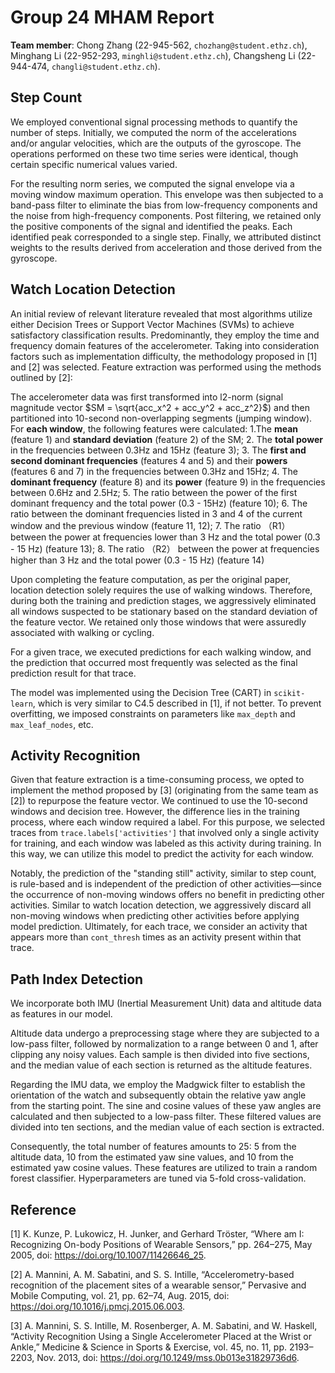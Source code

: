 # Group 24 MHAM Report

**Team member**: Chong Zhang (22-945-562, `chozhang@student.ethz.ch`), Minghang Li (22-952-293, `minghli@student.ethz.ch`), Changsheng Li (22-944-474, `changli@student.ethz.ch`).

## Step Count

We employed conventional signal processing methods to quantify the number of steps. Initially, we computed the norm of the accelerations and/or angular velocities, which are the outputs of the gyroscope. The operations performed on these two time series were identical, though certain specific numerical values varied.

For the resulting norm series, we computed the signal envelope via a moving window maximum operation. This envelope was then subjected to a band-pass filter to eliminate the bias from low-frequency components and the noise from high-frequency components. Post filtering, we retained only the positive components of the signal and identified the peaks. Each identified peak corresponded to a single step. Finally, we attributed distinct weights to the results derived from acceleration and those derived from the gyroscope.

## Watch Location Detection

An initial review of relevant literature revealed that most algorithms utilize either Decision Trees or Support Vector Machines (SVMs) to achieve satisfactory classification results. Predominantly, they employ the time and frequency domain features of the accelerometer. Taking into consideration factors such as implementation difficulty, the methodology proposed in [1] and [2] was selected. Feature extraction was performed using the methods outlined by [2]:

The accelerometer data was first transformed into l2-norm (signal magnitude vector $SM = \sqrt{acc_x^2 + acc_y^2 + acc_z^2}$) and then partitioned into 10-second non-overlapping segments (jumping window). For **each window**, the following features were calculated: 1.The **mean** (feature 1) and **standard deviation** (feature 2) of the SM; 2. The **total power** in the frequencies between 0.3Hz and 15Hz (feature 3); 3. The **first and second dominant frequencies** (features 4 and 5) and their **powers** (features 6 and 7) in the frequencies between 0.3Hz and 15Hz; 4. The **dominant frequency** (feature 8) and its **power** (feature 9) in the frequencies between 0.6Hz and 2.5Hz; 5. The ratio between the power of the first dominant frequency and the total power (0.3 - 15Hz) (feature 10); 6. The ratio between the dominant frequencies listed in 3 and 4 of the current window and the previous window (feature 11, 12); 7. The ratio （R1） between the power at frequencies lower than 3 Hz and the total power (0.3 - 15 Hz) (feature 13); 8. The ratio （R2） between the power at frequencies higher than 3 Hz and the total power (0.3 - 15 Hz) (feature 14)

Upon completing the feature computation, as per the original paper, location detection solely requires the use of walking windows. Therefore, during both the training and prediction stages, we aggressively eliminated all windows suspected to be stationary based on the standard deviation of the feature vector. We retained only those windows that were assuredly associated with walking or cycling.

For a given trace, we executed predictions for each walking window, and the prediction that occurred most frequently was selected as the final prediction result for that trace.

The model was implemented using the Decision Tree (CART) in `scikit-learn`, which is very similar to C4.5 described in [1], if not better. To prevent overfitting, we imposed constraints on parameters like `max_depth` and `max_leaf_nodes`, etc.

## Activity Recognition

Given that feature extraction is a time-consuming process, we opted to implement the method proposed by [3] (originating from the same team as [2]) to repurpose the feature vector. We continued to use the 10-second windows and decision tree. However, the difference lies in the training process, where each window required a label. For this purpose, we selected traces from `trace.labels['activities']` that involved only a single activity for training, and each window was labeled as this activity during training. In this way, we can utilize this model to predict the activity for each window.

Notably, the prediction of the "standing still" activity, similar to step count, is rule-based and is independent of the prediction of other activities—since the occurrence of non-moving windows offers no benefit in predicting other activities. Similar to watch location detection, we aggressively discard all non-moving windows when predicting other activities before applying model prediction. Ultimately, for each trace, we consider an activity that appears more than `cont_thresh` times as an activity present within that trace.

## Path Index Detection

We incorporate both IMU (Inertial Measurement Unit) data and altitude data as features in our model.

Altitude data undergo a preprocessing stage where they are subjected to a low-pass filter, followed by normalization to a range between 0 and 1, after clipping any noisy values. Each sample is then divided into five sections, and the median value of each section is returned as the altitude features.

Regarding the IMU data, we employ the Madgwick filter to establish the orientation of the watch and subsequently obtain the relative yaw angle from the starting point. The sine and cosine values of these yaw angles are calculated and then subjected to a low-pass filter. These filtered values are divided into ten sections, and the median value of each section is extracted.

Consequently, the total number of features amounts to 25: 5 from the altitude data, 10 from the estimated yaw sine values, and 10 from the estimated yaw cosine values. These features are utilized to train a random forest classifier. Hyperparameters are tuned via 5-fold cross-validation.

## Reference

[1] K. Kunze, P. Lukowicz, H. Junker, and Gerhard Tröster, “Where am I: Recognizing On-body Positions of Wearable Sensors,” pp. 264–275, May 2005, doi: https://doi.org/10.1007/11426646_25.

[2] A. Mannini, A. M. Sabatini, and S. S. Intille, “Accelerometry-based recognition of the placement sites of a wearable sensor,” Pervasive and Mobile Computing, vol. 21, pp. 62–74, Aug. 2015, doi: https://doi.org/10.1016/j.pmcj.2015.06.003.

[3] A. Mannini, S. S. Intille, M. Rosenberger, A. M. Sabatini, and W. Haskell, “Activity Recognition Using a Single Accelerometer Placed at the Wrist or Ankle,” Medicine & Science in Sports & Exercise, vol. 45, no. 11, pp. 2193–2203, Nov. 2013, doi: https://doi.org/10.1249/mss.0b013e31829736d6.
